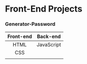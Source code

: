 # Front-End Projects 
### Generator-Password

| **Front-end** | **Back-end** | 
| :-----------: | :----------: | 
|    HTML       |  JavaScript  |  
|    CSS        |              |                  
|               |              |                   


